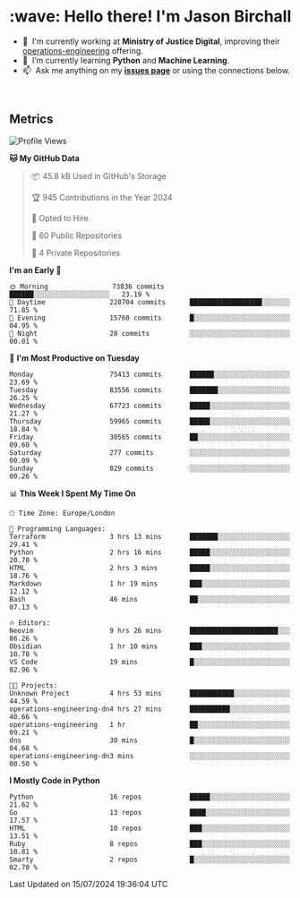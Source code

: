 <h1 align="left" id="jason-title">:wave: Hello there! I'm Jason Birchall</h1>

- :office: &nbsp;I'm currently working at **Ministry of Justice Digital**, improving their [operations-engineering](https://github.com/ministryofjustice/operations-engineering) offering.
- :seedling: &nbsp;I’m currently learning **Python** and **Machine Learning**.
- :mailbox: &nbsp;Ask me anything on my **[issues page]** or using the connections below.


<br>


<h2>Metrics</h2>

<!--START_SECTION:waka-->
![Profile Views](http://img.shields.io/badge/Profile%20Views-0-blue)

**🐱 My GitHub Data** 

> 📦 45.8 kB Used in GitHub's Storage 
 > 
> 🏆 945 Contributions in the Year 2024
 > 
> 💼 Opted to Hire
 > 
> 📜 60 Public Repositories 
 > 
> 🔑 4 Private Repositories 
 > 
**I'm an Early 🐤** 

```text
🌞 Morning                73836 commits       ██████░░░░░░░░░░░░░░░░░░░   23.19 % 
🌆 Daytime                228704 commits      ██████████████████░░░░░░░   71.85 % 
🌃 Evening                15760 commits       █░░░░░░░░░░░░░░░░░░░░░░░░   04.95 % 
🌙 Night                  28 commits          ░░░░░░░░░░░░░░░░░░░░░░░░░   00.01 % 
```
📅 **I'm Most Productive on Tuesday** 

```text
Monday                   75413 commits       ██████░░░░░░░░░░░░░░░░░░░   23.69 % 
Tuesday                  83556 commits       ███████░░░░░░░░░░░░░░░░░░   26.25 % 
Wednesday                67723 commits       █████░░░░░░░░░░░░░░░░░░░░   21.27 % 
Thursday                 59965 commits       █████░░░░░░░░░░░░░░░░░░░░   18.84 % 
Friday                   30565 commits       ██░░░░░░░░░░░░░░░░░░░░░░░   09.60 % 
Saturday                 277 commits         ░░░░░░░░░░░░░░░░░░░░░░░░░   00.09 % 
Sunday                   829 commits         ░░░░░░░░░░░░░░░░░░░░░░░░░   00.26 % 
```


📊 **This Week I Spent My Time On** 

```text
🕑︎ Time Zone: Europe/London

💬 Programming Languages: 
Terraform                3 hrs 13 mins       ███████░░░░░░░░░░░░░░░░░░   29.41 % 
Python                   2 hrs 16 mins       █████░░░░░░░░░░░░░░░░░░░░   20.70 % 
HTML                     2 hrs 3 mins        █████░░░░░░░░░░░░░░░░░░░░   18.76 % 
Markdown                 1 hr 19 mins        ███░░░░░░░░░░░░░░░░░░░░░░   12.12 % 
Bash                     46 mins             ██░░░░░░░░░░░░░░░░░░░░░░░   07.13 % 

🔥 Editors: 
Neovim                   9 hrs 26 mins       ██████████████████████░░░   86.26 % 
Obsidian                 1 hr 10 mins        ███░░░░░░░░░░░░░░░░░░░░░░   10.78 % 
VS Code                  19 mins             █░░░░░░░░░░░░░░░░░░░░░░░░   02.96 % 

🐱‍💻 Projects: 
Unknown Project          4 hrs 53 mins       ███████████░░░░░░░░░░░░░░   44.59 % 
operations-engineering-dn4 hrs 27 mins       ██████████░░░░░░░░░░░░░░░   40.66 % 
operations-engineering   1 hr                ██░░░░░░░░░░░░░░░░░░░░░░░   09.21 % 
dns                      30 mins             █░░░░░░░░░░░░░░░░░░░░░░░░   04.68 % 
operations-engineering-dn3 mins              ░░░░░░░░░░░░░░░░░░░░░░░░░   00.50 % 
```

**I Mostly Code in Python** 

```text
Python                   16 repos            █████░░░░░░░░░░░░░░░░░░░░   21.62 % 
Go                       13 repos            ████░░░░░░░░░░░░░░░░░░░░░   17.57 % 
HTML                     10 repos            ███░░░░░░░░░░░░░░░░░░░░░░   13.51 % 
Ruby                     8 repos             ███░░░░░░░░░░░░░░░░░░░░░░   10.81 % 
Smarty                   2 repos             █░░░░░░░░░░░░░░░░░░░░░░░░   02.70 % 
```




 Last Updated on 15/07/2024 19:36:04 UTC
<!--END_SECTION:waka-->

<!-- links -->

[issues page]: https://github.com/jasonBirchall/jasonBirchall/issues "jasonBirchall/issues"
